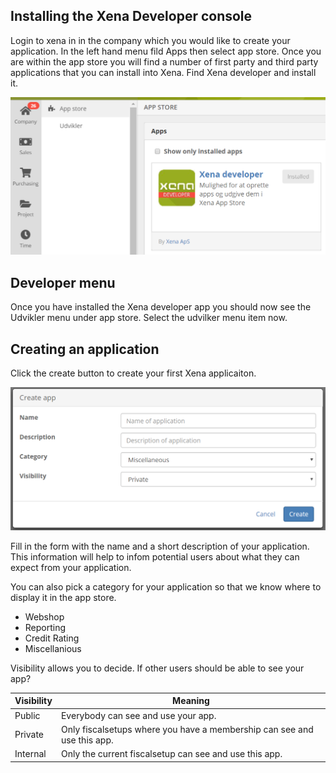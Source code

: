 
## Installing the Xena Developer console

Login to xena in in the company which you would like to create your application.  In the left hand menu fild Apps then select app store. Once you are within the app store you will find a number of first party and third party applications that you can install into Xena.  Find Xena developer and install it.

![Image of developer console app in appstore](../Images/DeveloperConsole/AppStore.PNG)

## Developer menu

Once you have installed the Xena developer app you should now see the Udvikler menu under app store.   Select the udvilker menu item now.

## Creating an application 

Click the create button to create your first Xena applicaiton.

![Image of creating an application](../Images/DeveloperConsole/CreateApp.PNG)

Fill in the form with the name and a short description of your application.  This information will help to infom potential users about what they can expect from your application.

You can also pick a category for your application so that we know where to display it in the app store.

- Webshop
- Reporting
- Credit Rating
- Miscellanious

Visibility allows you to decide.  If other users should be able to see your app? 

| Visibility          | Meaning |
| -------------  | ------------- |
| Public        | Everybody can see and use your app.   |
| Private        | Only fiscalsetups where you have a membership can see and use this app.  |
| Internal          | Only the current fiscalsetup can see and use this app.  |

